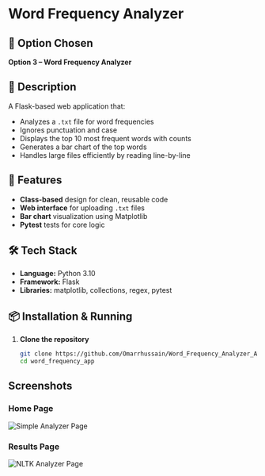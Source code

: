 # Word Frequency Analyzer

## 📌 Option Chosen
**Option 3 – Word Frequency Analyzer**

## 📄 Description
A Flask-based web application that:
- Analyzes a `.txt` file for word frequencies
- Ignores punctuation and case
- Displays the top 10 most frequent words with counts
- Generates a bar chart of the top words
- Handles large files efficiently by reading line-by-line

## 🚀 Features
- **Class-based** design for clean, reusable code
- **Web interface** for uploading `.txt` files
- **Bar chart** visualization using Matplotlib
- **Pytest** tests for core logic

## 🛠 Tech Stack
- **Language:** Python 3.10
- **Framework:** Flask
- **Libraries:** matplotlib, collections, regex, pytest

## 📦 Installation & Running

1. **Clone the repository**
   ```bash
   git clone https://github.com/Omarrhussain/Word_Frequency_Analyzer_App/tree/main
   cd word_frequency_app

## Screenshots

### Home Page
![Simple Analyzer Page](images/screenshot1.png)

### Results Page
![NLTK Analyzer Page](images/screenshot2.png)

